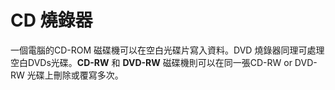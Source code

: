[Title]: # (CD Burner)
[Order]: # (18)

# CD 燒錄器

一個電腦的CD-ROM 磁碟機可以在空白光碟片寫入資料。DVD 燒錄器同理可處理空白DVDs光碟。**CD-RW** 和 **DVD-RW** 磁碟機則可以在同一張CD-RW or DVD-RW 光碟上刪除或覆寫多次。
